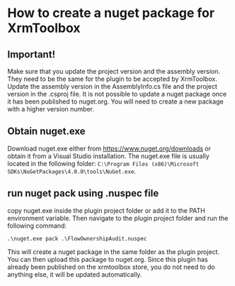 # How to create a nuget package for XrmToolbox

## Important!
Make sure that you update the project version and the assembly version. They need to be the same for the plugin to be accepted by XrmToolbox.
Update the assembly version in the AssemblyInfo.cs file and the project version in the .csproj file.
It is not possible to update a nuget package once it has been published to nuget.org. You will need to create a new package with a higher version number.

## Obtain nuget.exe
Download nuget.exe either from https://www.nuget.org/downloads or obtain it from a Visual Studio installation. The nuget.exe file is usually located in the following folder: `C:\Program Files (x86)\Microsoft SDKs\NuGetPackages\4.0.0\tools\NuGet.exe`.

## run nuget pack using .nuspec file
copy nuget.exe inside the plugin project folder or add it to the PATH environment variable. 
Then navigate to the plugin project folder and run the following command:

```
.\nuget.exe pack .\FlowOwnershipAudit.nuspec
```

This will create a nuget package in the same folder as the plugin project. You can then upload this package to nuget.org.
Since this plugin has already been published on the xrmtoolbox store, you do not need to do anything else, it will be updated automatically.
